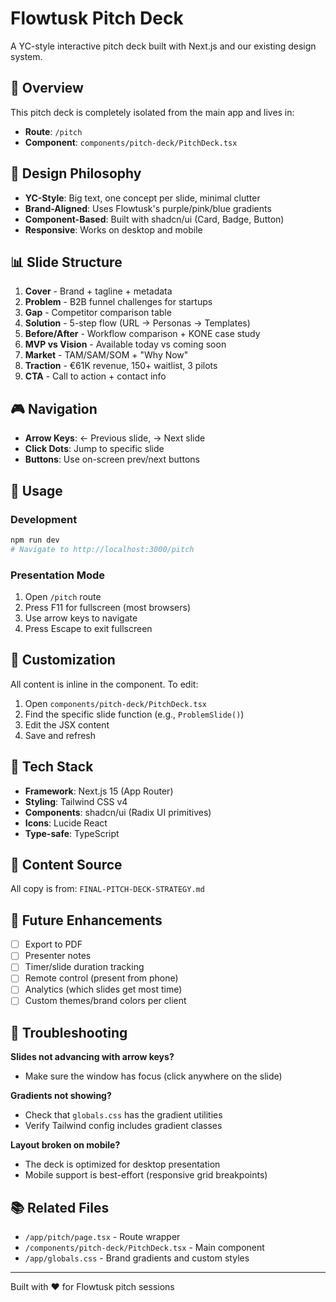 # Flowtusk Pitch Deck

A YC-style interactive pitch deck built with Next.js and our existing design system.

## 🎯 Overview

This pitch deck is completely isolated from the main app and lives in:
- **Route**: `/pitch`
- **Component**: `components/pitch-deck/PitchDeck.tsx`

## 🎨 Design Philosophy

- **YC-Style**: Big text, one concept per slide, minimal clutter
- **Brand-Aligned**: Uses Flowtusk's purple/pink/blue gradients
- **Component-Based**: Built with shadcn/ui (Card, Badge, Button)
- **Responsive**: Works on desktop and mobile

## 📊 Slide Structure

1. **Cover** - Brand + tagline + metadata
2. **Problem** - B2B funnel challenges for startups
3. **Gap** - Competitor comparison table
4. **Solution** - 5-step flow (URL → Personas → Templates)
5. **Before/After** - Workflow comparison + KONE case study
6. **MVP vs Vision** - Available today vs coming soon
7. **Market** - TAM/SAM/SOM + "Why Now"
8. **Traction** - €61K revenue, 150+ waitlist, 3 pilots
9. **CTA** - Call to action + contact info

## 🎮 Navigation

- **Arrow Keys**: ← Previous slide, → Next slide
- **Click Dots**: Jump to specific slide
- **Buttons**: Use on-screen prev/next buttons

## 🚀 Usage

### Development
```bash
npm run dev
# Navigate to http://localhost:3000/pitch
```

### Presentation Mode
1. Open `/pitch` route
2. Press F11 for fullscreen (most browsers)
3. Use arrow keys to navigate
4. Press Escape to exit fullscreen

## 🎨 Customization

All content is inline in the component. To edit:

1. Open `components/pitch-deck/PitchDeck.tsx`
2. Find the specific slide function (e.g., `ProblemSlide()`)
3. Edit the JSX content
4. Save and refresh

## 🔧 Tech Stack

- **Framework**: Next.js 15 (App Router)
- **Styling**: Tailwind CSS v4
- **Components**: shadcn/ui (Radix UI primitives)
- **Icons**: Lucide React
- **Type-safe**: TypeScript

## 📝 Content Source

All copy is from: `FINAL-PITCH-DECK-STRATEGY.md`

## 🎯 Future Enhancements

- [ ] Export to PDF
- [ ] Presenter notes
- [ ] Timer/slide duration tracking
- [ ] Remote control (present from phone)
- [ ] Analytics (which slides get most time)
- [ ] Custom themes/brand colors per client

## 🐛 Troubleshooting

**Slides not advancing with arrow keys?**
- Make sure the window has focus (click anywhere on the slide)

**Gradients not showing?**
- Check that `globals.css` has the gradient utilities
- Verify Tailwind config includes gradient classes

**Layout broken on mobile?**
- The deck is optimized for desktop presentation
- Mobile support is best-effort (responsive grid breakpoints)

## 📚 Related Files

- `/app/pitch/page.tsx` - Route wrapper
- `/components/pitch-deck/PitchDeck.tsx` - Main component
- `/app/globals.css` - Brand gradients and custom styles

---

Built with ❤️ for Flowtusk pitch sessions


